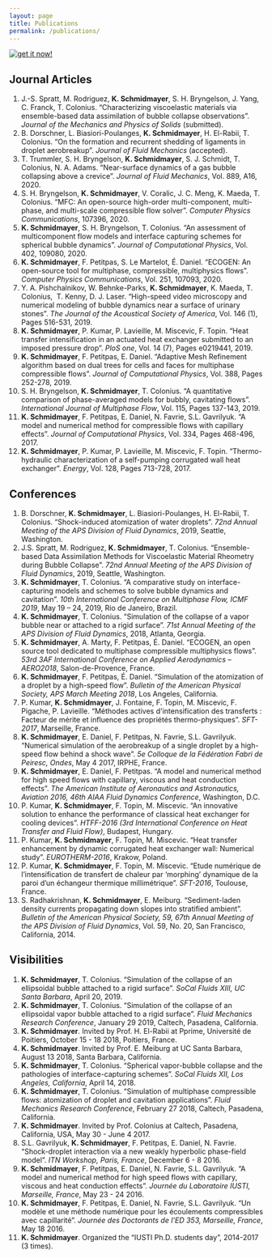 ```yaml
---
layout: page
title: Publications
permalink: /publications/
---
```


<article>
	<div class="buttonGS">
		<a href="https://scholar.google.fr/citations?hl=fr&user=Kh66nvkAAAAJ&authorid=703095262117089964&view_op=list_works&gmla=AJsN-F43GmrDZee_ehr2VNaKfWLQBPGmIYjrPhIEAQTvXAAsT7634xPI6Pfo0O28H7uomu3Xorfi-0md9YuObN-pDHtyigG7Xw3seRZ_8sXdKQJfPM1oqSDHJF89noVNBoMUByImik7y" target="_blank"> <img src="{{ "/assets/images/transparent.png" | prepend: site.baseurl }}" alt="get it now!" /> </a>
	</div>
</article>

<article>
	<h2> Journal Articles </h2>
	<ol>
		<li> J.-S. Spratt, M. Rodriguez, <span style="font-weight:bold">K. Schmidmayer</span>, S. H. Bryngelson, J. Yang, C. Franck, T. Colonius. “Characterizing viscoelastic materials via ensemble-based data assimilation of bubble collapse observations”. <em>Journal of the Mechanics and Physics of Solids</em> (submitted). </li>
		<li> B. Dorschner, L. Biasiori-Poulanges, <span style="font-weight:bold">K. Schmidmayer</span>, H. El-Rabii, T. Colonius. “On the formation and recurrent shedding of ligaments in droplet aerobreakup”. <em>Journal of Fluid Mechanics</em> (accepted). </li>
		<li> T. Trummler, S. H. Bryngelson, <span style="font-weight:bold">K. Schmidmayer</span>, S. J. Schmidt, T. Colonius, N. A. Adams. “Near-surface dynamics of a gas bubble collapsing above a crevice”. <em>Journal of Fluid Mechanics</em>, Vol. 889, A16, 2020. </li>
		<li> S. H. Bryngelson, <span style="font-weight:bold">K. Schmidmayer</span>, V. Coralic, J. C. Meng, K. Maeda, T. Colonius. “MFC: An open-source high-order multi-component, multi-phase, and multi-scale compressible flow solver”. <em>Computer Physics Communications</em>, 107396, 2020. </li>
		<li> <span style="font-weight:bold">K. Schmidmayer</span>, S. H. Bryngelson, T. Colonius. “An assessment of multicomponent flow models and interface capturing schemes for spherical bubble dynamics”. <em>Journal of Computational Physics</em>, Vol. 402, 109080, 2020. </li>
		<li> <span style="font-weight:bold">K. Schmidmayer</span>, F. Petitpas, S. Le Martelot, É. Daniel. “ECOGEN: An open-source tool for multiphase, compressible, multiphysics flows”. <em>Computer Physics Communications</em>, Vol. 251, 107093, 2020. </li>
		<li> Y. A. Pishchalnikov, W. Behnke-Parks, <span style="font-weight:bold">K. Schmidmayer</span>, K. Maeda, T. Colonius,  T. Kenny, D. J. Laser. “High-speed video microscopy and numerical modeling of bubble dynamics near a surface of urinary stones”. <em>The Journal of the Acoustical Society of America</em>, Vol. 146 (1), Pages 516-531, 2019. </li>
		<li> <span style="font-weight:bold">K. Schmidmayer</span>, P. Kumar, P. Lavieille, M. Miscevic, F. Topin. “Heat transfer intensification in an actuated heat exchanger submitted to an imposed pressure drop”. <em>PloS one</em>, Vol. 14 (7), Pages e0219441, 2019. </li>
		<li> <span style="font-weight:bold">K. Schmidmayer</span>, F. Petitpas, E. Daniel. “Adaptive Mesh Refinement algorithm based on dual trees for cells and faces for multiphase compressible flows”. <em>Journal of Computational Physics</em>, Vol. 388, Pages 252-278, 2019. </li>
		<li> S. H. Bryngelson, <span style="font-weight:bold">K. Schmidmayer</span>, T. Colonius. “A quantitative comparison of phase-averaged models for bubbly, cavitating flows”. <em>International Journal of Multiphase Flow</em>, Vol. 115, Pages 137-143, 2019. </li>
		<li> <span style="font-weight:bold">K. Schmidmayer</span>, F. Petitpas, E. Daniel, N. Favrie, S.L. Gavrilyuk. “A model and numerical method for compressible flows with capillary effects”. <em>Journal of Computational Physics</em>, Vol. 334, Pages 468-496, 2017. </li>
		<li> <span style="font-weight:bold">K. Schmidmayer</span>, P. Kumar, P. Lavieille, M. Miscevic, F. Topin. “Thermo-hydraulic characterization of a self-pumping corrugated wall heat exchanger”. <em>Energy</em>, Vol. 128, Pages 713-728, 2017. </li>
	</ol>
</article>

<article>
	<h2> Conferences </h2>
	<ol>
		<li> B. Dorschner, <span style="font-weight:bold">K. Schmidmayer</span>, L. Biasiori-Poulanges, H. El-Rabii, T. Colonius. “Shock-induced atomization of water droplets”. <em>72nd Annual Meeting of the APS Division of Fluid Dynamics</em>, 2019, Seattle, Washington. </li>
		<li> J.S. Spratt, M. Rodriguez, <span style="font-weight:bold">K. Schmidmayer</span>, T. Colonius. “Ensemble-based Data Assimilation Methods for Viscoelastic Material Rheometry during Bubble Collapse”. <em>72nd Annual Meeting of the APS Division of Fluid Dynamics</em>, 2019, Seattle, Washington. </li>
		<li> <span style="font-weight:bold">K. Schmidmayer</span>, T. Colonius. “A comparative study on interface-capturing models and schemes to solve bubble dynamics and cavitation”. <em>10th International Conference on Multiphase Flow, ICMF 2019</em>, May 19 – 24, 2019, Rio de Janeiro, Brazil. </li>
		<li> <span style="font-weight:bold">K. Schmidmayer</span>, T. Colonius. “Simulation of the collapse of a vapor bubble near or attached to a rigid surface”. <em>71st Annual Meeting of the APS Division of Fluid Dynamics</em>, 2018, Atlanta, Georgia. </li>
		<li> <span style="font-weight:bold">K. Schmidmayer</span>, A. Marty, F. Petitpas, É. Daniel. “ECOGEN, an open source tool dedicated to multiphase compressible multiphysics flows”. <em>53rd 3AF International Conference on Applied Aerodynamics – AERO2018</em>, Salon-de-Provence, France. </li>
		<li> <span style="font-weight:bold">K. Schmidmayer</span>, F. Petitpas, É. Daniel. “Simulation of the atomization of a droplet by a high-speed flow”. <em>Bulletin of the American Physical Society, APS March Meeting 2018</em>, Los Angeles, California. </li>
		<li> P. Kumar, <span style="font-weight:bold">K. Schmidmayer</span>, J. Fontaine, F. Topin, M. Miscevic, F. Pigache, P. Lavieille. “Méthodes actives d'intensification des transferts : Facteur de mérite et influence des propriétés thermo-physiques”. <em>SFT-2017</em>, Marseille, France. </li>
		<li> <span style="font-weight:bold">K. Schmidmayer</span>, E. Daniel, F. Petitpas, N. Favrie, S.L. Gavrilyuk. “Numerical simulation of the aerobreakup of a single droplet by a high-speed flow behind a shock wave”. <em>5e Colloque de la Fédération Fabri de Peiresc, Ondes</em>, May 4 2017, IRPHE, France. </li>
		<li> <span style="font-weight:bold">K. Schmidmayer</span>, E. Daniel, F. Petitpas. “A model and numerical method for high speed flows with capillary, viscous and heat conduction effects”. <em>The American Institute of Aeronautics and Astronautics, Aviation 2016, 46th AIAA Fluid Dynamics Conference</em>, Washington, D.C. </li>
		<li> P. Kumar, <span style="font-weight:bold">K. Schmidmayer</span>, F. Topin, M. Miscevic. “An innovative solution to enhance the performance of classical heat exchanger for cooling devices”. <em>HTFF-2016 (3rd International Conference on Heat Transfer and Fluid Flow)</em>, Budapest, Hungary. </li>
		<li> P. Kumar, <span style="font-weight:bold">K. Schmidmayer</span>, F. Topin, M. Miscevic. “Heat transfer enhancement by dynamic corrugated heat exchanger wall: Numerical study”. <em>EUROTHERM-2016</em>, Krakow, Poland. </li>
		<li> P. Kumar, <span style="font-weight:bold">K. Schmidmayer</span>, F. Topin, M. Miscevic. “Etude numérique de l’intensification de transfert de chaleur par ‘morphing’ dynamique de la paroi d’un échangeur thermique millimétrique”. <em>SFT-2016</em>, Toulouse, France. </li>
		<li> S. Radhakrishnan, <span style="font-weight:bold">K. Schmidmayer</span>, E. Meiburg. “Sediment-laden density currents propagating down slopes into stratified ambient”. <em>Bulletin of the American Physical Society, 59, 67th Annual Meeting of the APS Division of Fluid Dynamics</em>, Vol. 59, No. 20, San Francisco, California, 2014. </li>
	</ol>
</article>

<article>
	<h2> Visibilities </h2>
	<ol>
		<li> <span style="font-weight:bold">K. Schmidmayer</span>, T. Colonius. “Simulation of the collapse of an ellipsoidal bubble attached to a rigid surface”. <em>SoCal Fluids XIII, UC Santa Barbara</em>, April 20, 2019. </li>
		<li> <span style="font-weight:bold">K. Schmidmayer</span>, T. Colonius. “Simulation of the collapse of an ellipsoidal vapor bubble attached to a rigid surface”. <em>Fluid Mechanics Research Conference</em>, January 29 2019, Caltech, Pasadena, California. </li>
		<li> <span style="font-weight:bold">K. Schmidmayer</span>. Invited by Prof. H. El-Rabii at Pprime, Université de Poitiers, October 15 - 18 2018, Poitiers, France. </li>
		<li> <span style="font-weight:bold">K. Schmidmayer</span>. Invited by Prof. E. Meiburg at UC Santa Barbara, August 13 2018, Santa Barbara, California. </li>
		<li> <span style="font-weight:bold">K. Schmidmayer</span>, T. Colonius. “Spherical vapor-bubble collapse and the pathologies of interface-capturing schemes”. <em>SoCal Fluids XII, Los Angeles, California</em>, April 14, 2018. </li>
		<li> <span style="font-weight:bold">K. Schmidmayer</span>, T. Colonius. “Simulation of multiphase compressible flows: atomization of droplet and cavitation applications”. <em>Fluid Mechanics Research Conference</em>, February 27 2018, Caltech, Pasadena, California. </li>
		<li> <span style="font-weight:bold">K. Schmidmayer</span>. Invited by Prof. Colonius at Caltech, Pasadena, California, USA, May 30 - June 4 2017. </li>
		<li> S.L. Gavrilyuk, <span style="font-weight:bold">K. Schmidmayer</span>, F. Petitpas, E. Daniel, N. Favrie. “Shock-droplet interaction via a new weakly hyperbolic phase-field model”. <em>ITN Workshop, Paris, France</em>, December 6 - 8 2016. </li>
		<li> <span style="font-weight:bold">K. Schmidmayer</span>, F. Petitpas, E. Daniel, N. Favrie, S.L. Gavrilyuk. “A model and numerical method for high speed flows with capillary, viscous and heat conduction effects”. <em>Journée du Laboratoire IUSTI, Marseille, France</em>, May 23 - 24 2016. </li>
		<li> <span style="font-weight:bold">K. Schmidmayer</span>, F. Petitpas, E. Daniel, N. Favrie, S.L. Gavrilyuk. “Un modèle et une méthode numérique pour les écoulements compressibles avec capillarité”. <em>Journée des Doctorants de l'ED 353, Marseille, France</em>, May 18 2016. </li>
		<li> <span style="font-weight:bold">K. Schmidmayer</span>. Organized the “IUSTI Ph.D. students day”, 2014-2017 (3 times). </li>
	</ol>
</article>
